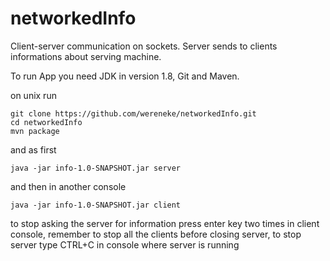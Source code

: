 # networkedInfo
Client-server communication on sockets. Server sends to clients informations about serving machine.

To run App you need JDK in version 1.8, Git and Maven.

on unix run
```
git clone https://github.com/wereneke/networkedInfo.git
cd networkedInfo
mvn package
```
and as first
```
java -jar info-1.0-SNAPSHOT.jar server
```
and then in another console
```
java -jar info-1.0-SNAPSHOT.jar client
```
to stop asking the server for information press enter key two times in client console,
remember to stop all the clients before closing server,
to stop server type CTRL+C in console where server is running
